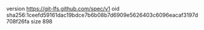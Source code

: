 version https://git-lfs.github.com/spec/v1
oid sha256:1ceefd59161dac19bdce7b6b08b7d6909e5626403c6096eacaf3197d708f26fa
size 898
